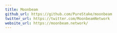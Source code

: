 ```yaml
---
title: Moonbeam
github_url: https://github.com/PureStake/moonbeam
twitter_url: https://twitter.com/MoonbeamNetwork
website_url: https://moonbeam.network/
---
```

